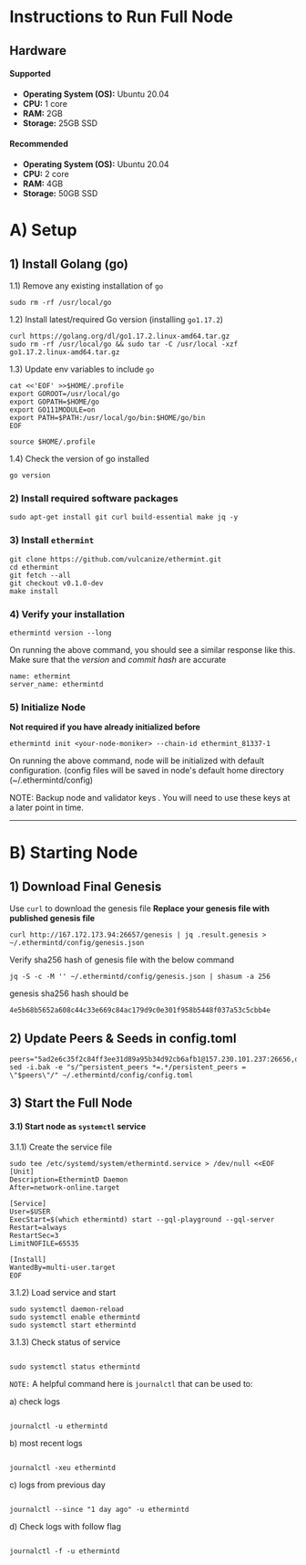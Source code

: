 # Instructions to Run Full Node

Hardware
---

#### Supported

- **Operating System (OS):** Ubuntu 20.04
- **CPU:** 1 core
- **RAM:** 2GB
- **Storage:** 25GB SSD

#### Recommended

- **Operating System (OS):** Ubuntu 20.04
- **CPU:** 2 core
- **RAM:** 4GB
- **Storage:** 50GB SSD

# A) Setup

## 1) Install Golang (go)

1.1) Remove any existing installation of `go`

```
sudo rm -rf /usr/local/go
```

1.2) Install latest/required Go version (installing `go1.17.2`)

```
curl https://golang.org/dl/go1.17.2.linux-amd64.tar.gz
sudo rm -rf /usr/local/go && sudo tar -C /usr/local -xzf go1.17.2.linux-amd64.tar.gz
```

1.3) Update env variables to include `go`

```
cat <<'EOF' >>$HOME/.profile
export GOROOT=/usr/local/go
export GOPATH=$HOME/go
export GO111MODULE=on
export PATH=$PATH:/usr/local/go/bin:$HOME/go/bin
EOF

source $HOME/.profile
```

1.4) Check the version of go installed

```
go version
```

### 2) Install required software packages

```
sudo apt-get install git curl build-essential make jq -y
```

### 3) Install `ethermint`

```
git clone https://github.com/vulcanize/ethermint.git
cd ethermint
git fetch --all
git checkout v0.1.0-dev
make install
```

### 4) Verify your installation

```
ethermintd version --long
```

On running the above command, you should see a similar response like this. Make sure that the *version* and *commit
hash* are accurate

```
name: ethermint
server_name: ethermintd
```

### 5) Initialize Node

**Not required if you have already initialized before**

```
ethermintd init <your-node-moniker> --chain-id ethermint_81337-1
```

On running the above command, node will be initialized with default configuration. (config files will be saved in node's
default home directory (~/.ethermintd/config)

NOTE: Backup node and validator keys . You will need to use these keys at a later point in time.

---

# B) Starting Node

## 1) Download Final Genesis

Use `curl` to download the genesis file
**Replace your **genesis** file with published genesis file**

```shell
curl http://167.172.173.94:26657/genesis | jq .result.genesis > ~/.ethermintd/config/genesis.json
```

Verify sha256 hash of genesis file with the below command

```
jq -S -c -M '' ~/.ethermintd/config/genesis.json | shasum -a 256
```

genesis sha256 hash should be

```
4e5b68b5652a608c44c33e669c84ac179d9c0e301f958b5448f037a53c5cbb4e
```

## 2) Update Peers & Seeds in config.toml

```
peers="5ad2e6c35f2c84ff3ee31d89a95b34d92cb6afb1@157.230.101.237:26656,defc95b08547b6ef254723ad9621967a7e819020@161.35.223.44:26656"
sed -i.bak -e "s/^persistent_peers *=.*/persistent_peers = \"$peers\"/" ~/.ethermintd/config/config.toml
```

## 3) Start the Full Node

#### 3.1) Start node as `systemctl` service

3.1.1) Create the service file

```
sudo tee /etc/systemd/system/ethermintd.service > /dev/null <<EOF
[Unit]
Description=EthermintD Daemon 
After=network-online.target

[Service]
User=$USER 
ExecStart=$(which ethermintd) start --gql-playground --gql-server 
Restart=always 
RestartSec=3
LimitNOFILE=65535

[Install]
WantedBy=multi-user.target 
EOF

```

3.1.2) Load service and start

```
sudo systemctl daemon-reload 
sudo systemctl enable ethermintd 
sudo systemctl start ethermintd

```

3.1.3) Check status of service
```

sudo systemctl status ethermintd

```

`NOTE:`
A helpful command here is `journalctl` that can be used to:

  a) check logs
  ```

journalctl -u ethermintd

  ```

  b) most recent logs
  ```

journalctl -xeu ethermintd

  ```

  c) logs from previous day
  ```

journalctl --since "1 day ago" -u ethermintd

  ```

  d) Check logs with follow flag
  ```

journalctl -f -u ethermintd

  ```
